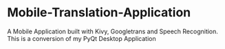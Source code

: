 # Mobile-Translation-Application
A Mobile Application built with Kivy, Googletrans and Speech Recognition.  This is a conversion of my PyQt Desktop Application 
